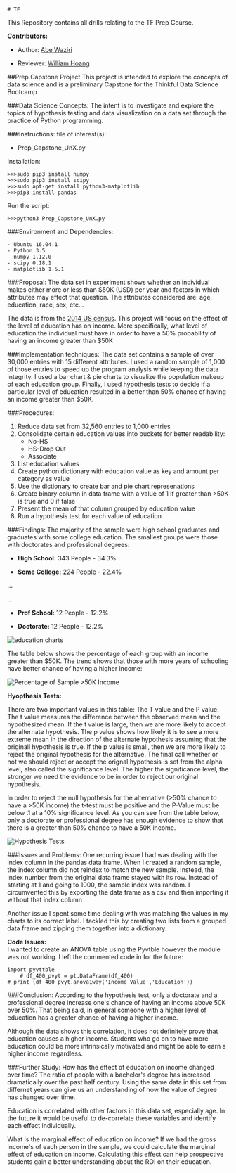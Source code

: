 	# TF

This Repository contains all drills relating to the TF Prep Course.

**Contributors:**

* Author: [Abe Waziri]

* Reviewer:  [William Hoang]

##Prep Capstone Project
This project is intended to explore the concepts of data science and is a preliminary Capstone for the Thinkful Data Science Bootcamp

###Data Science Concepts:
The intent is to investigate and explore the topics of hypothesis testing and data visualization on a data set through the practice of Python programming.  

###Instructions:
file of interest(s):

 - Prep_Capstone_UnX.py

Installation:

	>>>sudo pip3 install numpy
	>>>sudo pip3 install scipy
	>>>sudo apt-get install python3-matplotlib
	>>>pip3 install pandas

Run the script:
	
	>>>python3 Prep_Capstone_UnX.py

###Environment and Dependencies:

	- Ubuntu 16.04.1
	- Python 3.5
	- numpy 1.12.0
	- scipy 0.18.1
	- matplotlib 1.5.1

###Proposal:
The data set in experiment shows whether an individual makes either more or less than $50K (USD) per year and factors in which attributes may effect that question.  The attributes considered are: age, education, race, sex, etc… 

The data is from the [2014 US census].  This project will focus on the effect of the level of education has on income. More specifically, what level of education the individual must have in order to have a 50% probability of having an income greater than $50K

###Implementation techniques:
The data set contains a sample of over 30,000 entries with 15 different attributes. I used a random sample of 1,000 of those entries to speed up the program analysis while keeping the data integrity. I used a bar chart & pie charts to visualize the population makeup of each education group. Finally, I used hypothesis tests to decide if a particular level of education resulted in a better than 50% chance of having an income greater than $50K.

###Procedures:
1. Reduce data set from 32,560 entries to 1,000 entries
2. Consolidate certain education values into buckets for better readability:
	- No-HS
	- HS-Drop Out 
	- Associate
3. List education values
4. Create python dictionary with education value as key and amount per category as value
5. Use the dictionary to create bar and pie chart represenations
6. Create binary column in data frame with a value of 1 if greater than >50K is true and 0 if false
7. Present the mean of that column grouped by education value 
8. Run a hypothesis test for each value of education

###Findings:
The majority of the sample were high school graduates and graduates with some college education. The smallest groups were those with doctorates and professional degrees:

 - **High School:** 343 People - 34.3%

 - **Some College:** 224 People - 22.4%
 
 ...
 
 ..
 

 - **Prof School:** 12 People - 12.2%

 - **Doctorate:** 12 People - 12.2%


![education charts](https://cloud.githubusercontent.com/assets/25283369/23106278/a8484f6e-f69f-11e6-9cc4-9985468b0b82.png "Sample Size Per Education")



The table below shows the percentage of each group with an income greater than $50K. The trend shows that those with more years of schooling have better chance of having a higher income:



![Percentage of Sample >50K Income](https://cloud.githubusercontent.com/assets/25283369/23105880/884b7ff6-f69a-11e6-8bcc-b6b8369ffbee.PNG "Percentage of Sample >50K Income")




**Hyopthesis Tests:**

There are two important values in this table: The T value and the P value. The t value measures the difference between the observed mean and the hypothesized mean. If the t value is large, then we are more likely to accept the alternate hypothesis. The p value shows how likely it is to see a more extreme mean in the direction of the alternate hypothesis assuming that the originall hypothesis is true. If the p value is small, then we are more likely to reject the original hypothesis for the alternative. The final call whether or not we should reject or accept the orignal hypothesis is set from the alpha level, also called the significance level. The higher the significance level, the stronger we need the evidence to be in order to reject our original hypothesis.


In order to reject the null hypothesis for the alternative (>50% chance to have a >50K income) the t-test must be positive and the P-Value must be below .1 at a 10% significance level. As you can see from the table below, only a doctorate or professional degree has enough evidence to show that there is a greater than 50% chance to have a 50K income. 

![Hypothesis Tests](https://cloud.githubusercontent.com/assets/25283369/23105877/859670fe-f69a-11e6-9984-55edbb4bd533.PNG "Hypothesis Tests")


###Issues and Problems: 
One recurring issue I had was dealing with the index column in the pandas data frame. When I created a random sample, the index column did not reindex to match the new sample. Instead, the index number from the original data frame stayed with its row. Instead of starting at 1 and going to 1000, the sample index was random. I circumvented this by exporting the data frame as a csv and then importing it without that index column

Another issue I spent some time dealing with was matching the values in my charts to its correct label. I tackled this by creating two lists from a grouped data frame and zipping them together into a dictionary. 


**Code Issues:**  
I wanted to create an ANOVA table using the Pyvtble however the module was not working. I left the commented code in for the future:

    import pyvttble
        # df_400_pvyt = pt.DataFrame(df_400)
    # print (df_400_pvyt.anova1way('Income_Value','Education'))
    
###Conclusion:
According to the hypothesis test, only a doctorate and a professional degree increase one's chance of having an income above 50K over 50%. That being said, in general someone with a higher level of education has a greater chance of having a higher income. 

Although the data shows this correlation, it does not definitely prove that education causes a higher income. Students who go on to have more education could be more intrinsically motivated and might be able to earn a higher income regardless. 

###Further Study:
How has the effect of education on income changed over time? The ratio of people with a bachelor's degree has increased dramatically over the past half century. Using the same data in this set from differnet years can give us an understanding of how the value of  degree has changed over time. 

Education is correlated with other factors in this data set, especially age. In the future it would be useful to de-correlate these variables and identify each effect individually.

What is the marginal effect of education on income? If we had the gross income's of each person in the sample, we could calculate the marginal effect of education on income. Calculating this effect can help prospective students gain a better understanding about the ROI on their education. 


[//]: # (These are reference links used in the body of this note and get stripped out when the markdown processor does its job. There is no need to format nicely because it shouldn't be seen.) 


   [William Hoang]: <https://github.com/WilliamHoang>
   [Abe Waziri]: <https://github.com/abew16>
   [2014 US census]:  <https://www.census.gov/population/projections/data/national/2014.html>
